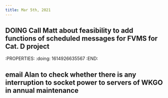 ```yaml
---
title: Mar 5th, 2021
---
```


## DOING Call Matt about feasibility to add functions of scheduled messages for FVMS for Cat. D project
:PROPERTIES:
:doing: 1614926635567
:END:
## email Alan to check whether there is any interruption to socket power to servers of WKGO in annual maintenance
##
